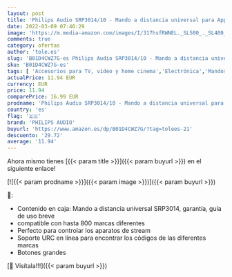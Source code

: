 ```yaml
---
layout: post
title: 'Philips Audio SRP3014/10 - Mando a distancia universal para Apple TV y Roku  Televisor  DVD  Blue-ray  Cable  VCR  DTV  DVR  color negro'
date: 2022-03-09 07:46:29
image: 'https://m.media-amazon.com/images/I/317hsfRWNEL._SL500_._SL400_.jpg'
comments: true
category: ofertas
author: 'tole.es'
slug: 'B01D4CWZ7G-es Philips Audio SRP3014/10 - Mando a distancia universal...'
sku: 'B01D4CWZ7G-es'
tags: [ 'Accesorios para TV, vídeo y home cinema','Electrónica','Mandos a distancia','TV, vídeo y home cinema','philips audio','televisor', ]
actualPrice: 11.94 EUR
currency: EUR
price: 11.94
comparePrice: 16.99 EUR
prodname: 'Philips Audio SRP3014/10 - Mando a distancia universal para Apple TV y Roku  Televisor  DVD  Blue-ray  Cable  VCR  DTV  DVR  color negro'
country: 'es'
flag: '🇪🇸'
brand: 'PHILIPS AUDIO'
buyurl: 'https://www.amazon.es/dp/B01D4CWZ7G/?tag=tolees-21'
descuento: '29.72'
average: '11.94'
---
```


Ahora mismo tienes [{{< param title >}}]({{< param buyurl >}}) en el siguiente enlace!

[![{{< param prodname >}}]({{< param image >}})]({{< param buyurl >}})

🔎:

- Contenido en caja: Mando a distancia universal SRP3014, garantía, guía de uso breve
- compatible con hasta 800 marcas diferentes
- Perfecto para controlar los aparatos de stream
- Soporte URC en línea para encontrar los códigos de las diferentes marcas
- Botones grandes

[🛒 Visítala!!!]({{< param buyurl >}})
